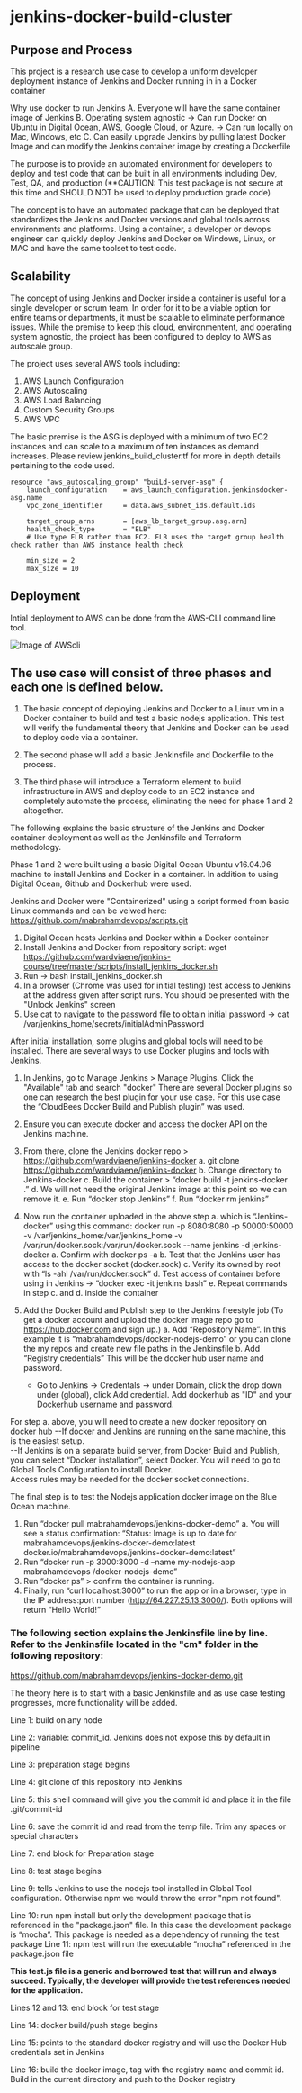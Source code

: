 # jenkins-docker-build-cluster

## Purpose and Process

This project is a research use case to develop a uniform developer deployment instance of Jenkins and Docker running in in a Docker container

Why use docker to run Jenkins
A. Everyone will have the same container image of Jenkins
B. Operating system agnostic 
  -> Can run Docker on Ubuntu in Digital Ocean, AWS, Google Cloud, or Azure. 
  -> Can run locally on Mac, Windows, etc
C. Can easily upgrade Jenkins by pulling latest Docker Image and can modify the Jenkins container image by creating a Dockerfile

The purpose is to provide an automated environment for developers to deploy and test code that can be built in all environments including
Dev, Test, QA, and production (**CAUTION: This test package is not secure at this time and SHOULD NOT be used to deploy production grade code)

The concept is to have an automated package that can be deployed that standardizes the Jenkins and Docker versions and global tools across environments and platforms. Using a container, a developer or devops engineer can quickly deploy Jenkins and Docker on Windows, Linux, or MAC and have the same toolset to test code.

## Scalability

The concept of using Jenkins and Docker inside a container is useful for a single developer or scrum team.  In order for it to be a viable
option for entire teams or departments, it must be scalable to eliminate performance issues.  While the premise to keep this cloud, environmentent, and operating system agnostic, the project has been configured to deploy to AWS as autoscale group.

The project uses several AWS tools including:
1. AWS Launch Configuration
2. AWS Autoscaling
3. AWS Load Balancing
4. Custom Security Groups
5. AWS VPC

The basic premise is the ASG is deployed with a minimum of two EC2 instances and can scale to a maximum of ten instances as demand increases. Please review jenkins_build_cluster.tf for more in depth details pertaining to the code used.

```
resource "aws_autoscaling_group" "buiLd-server-asg" {
    launch_configuration    = aws_launch_configuration.jenkinsdocker-asg.name
    vpc_zone_identifier     = data.aws_subnet_ids.default.ids

    target_group_arns       = [aws_lb_target_group.asg.arn]
    health_check_type       = "ELB"                         
    # Use type ELB rather than EC2. ELB uses the target group health check rather than AWS instance health check
    
    min_size = 2
    max_size = 10
```

## Deployment

Intial deployment to AWS can be done from the AWS-CLI command line tool.

![Image of AWScli](https://github.com/mabrahamdevops/images.git/AWScli.png)





## The use case will consist of three phases and each one is defined below.

1. The basic concept of deploying Jenkins and Docker to a Linux vm in a Docker container to build and test a basic nodejs application. This test will verify the fundamental theory that Jenkins and Docker can be used to deploy code via a container.

2. The second phase will add a basic Jenkinsfile and Dockerfile to the process.

3. The third phase will introduce a Terraform element to build infrastructure in AWS and deploy code to an EC2 instance and completely automate the process, eliminating the need for phase 1 and 2 altogether.

The following explains the basic structure of the Jenkins and Docker container deployment as well as the Jenkinsfile and Terraform methodology.

Phase 1 and 2 were built using a basic Digital Ocean Ubuntu v16.04.06 machine to install Jenkins and Docker in a container. In addition to using Digital Ocean, Github and Dockerhub were used.

Jenkins and Docker were "Containerized" using a script formed from basic Linux commands and can be veiwed here: https://github.com/mabrahamdevops/scripts.git

1. Digital Ocean hosts Jenkins and Docker within a Docker container
2. Install Jenkins and Docker from repository script: wget https://github.com/wardviaene/jenkins-course/tree/master/scripts/install_jenkins_docker.sh
3. Run -> bash install_jenkins_docker.sh
4. In a browser (Chrome was used for initial testing) test access to Jenkins at the address given after script runs. You should be presented with the "Unlock Jenkins" screen
5. Use cat to navigate to the password file to obtain initial password -> cat /var/jenkins_home/secrets/initialAdminPassword

After initial installation, some plugins and global tools will need to be installed. There are several ways to use Docker plugins and tools with Jenkins.

1. In Jenkins, go to Manage Jenkins > Manage Plugins. Click the "Available" tab and search "docker" There are several Docker plugins so one can research the best
   plugin for your use case. For this use case the “CloudBees Docker Build and Publish plugin” was used.
2. Ensure you can execute docker and access the docker API on the Jenkins machine.
3. From there, clone the Jenkins docker repo > https://github.com/wardviaene/jenkins-docker
   a. git clone https://github.com/wardviaene/jenkins-docker
   b. Change directory to Jenkins-docker
   c. Build the container > “docker build -t jenkins-docker .”
   d. We will not need the original Jenkins image at this point so we can remove it.
   e. Run “docker stop Jenkins”
   f. Run “docker rm jenkins”

4. Now run the container uploaded in the above step a. which is “Jenkins-docker” using this command:
   docker run -p 8080:8080 -p 50000:50000 -v /var/jenkins_home:/var/jenkins_home -v /var/run/docker.sock:/var/run/docker.sock --name jenkins -d jenkins-docker
   a. Confirm with docker ps -a
   b. Test that the Jenkins user has access to the docker socket (docker.sock)
   c. Verify its owned by root with “ls -ahl /var/run/docker.sock”
   d. Test access of container before using in Jenkins -> “docker exec -it jenkins bash”
   e. Repeat commands in step c. and d. inside the container

5. Add the Docker Build and Publish step to the Jenkins freestyle job (To get a docker account and upload the docker image repo go to https://hub.docker.com and sign up.)
   a. Add “Repository Name”. In this example it is “mabrahamdevops/docker-nodejs-demo” or you can clone the my repos and create new file paths in the Jenkinsfile
   b. Add “Registry credentials” This will be the docker hub user name and password.  
    - Go to Jenkins -> Credentals -> under Domain, click the drop down under (global), click Add credential. Add dockerhub as "ID" and your Dockerhub username and password.

For step a. above, you will need to create a new docker repository on docker hub
--If docker and Jenkins are running on the same machine, this is the easiest setup.  
 --If Jenkins is on a separate build server, from Docker Build and Publish, you can select “Docker installation”, select Docker. You will need to go to Global Tools Configuration to install Docker.  
 Access rules may be needed for the docker socket connections.

The final step is to test the Nodejs application docker image on the Blue Ocean machine.

1. Run “docker pull mabrahamdevops/jenkins-docker-demo”
   a. You will see a status confirmation: “Status: Image is up to date for mabrahamdevops/jenkins-docker-demo:latest
   docker.io/mabrahamdevops/jenkins-docker-demo:latest”
2. Run “docker run -p 3000:3000 -d –name my-nodejs-app mabrahamdevops /docker-nodejs-demo”
3. Run “docker ps” > confirm the container is running.
4. Finally, run “curl localhost:3000” to run the app or in a browser, type in the IP address:port number (http://64.227.25.13:3000/). Both options will return “Hello World!”

### The following section explains the Jenkinsfile line by line. Refer to the Jenkinsfile located in the "cm" folder in the following repository:

https://github.com/mabrahamdevops/jenkins-docker-demo.git

The theory here is to start with a basic Jenkinsfile and as use case testing progresses, more functionality will be added.

Line 1: build on any node

Line 2: variable: commit_id. Jenkins does not expose this by default in pipeline

Line 3: preparation stage begins

Line 4: git clone of this repository into Jenkins

Line 5: this shell command will give you the commit id and place it in the file .git/commit-id

Line 6: save the commit id and read from the temp file. Trim any spaces or special characters

Line 7: end block for Preparation stage

Line 8: test stage begins

Line 9: tells Jenkins to use the nodejs tool installed in Global Tool configuration. Otherwise npm we would throw the error "npm not found".

Line 10: run npm install but only the development package that is referenced in the "package.json" file. In this case the
development package is “mocha”. This package is needed as a dependency of running the test package
Line 11: npm test will run the executable “mocha” referenced in the package.json file

**This test.js file is a generic and borrowed test that will run and always succeed. Typically, the developer will provide the test references needed for the application.**

Lines 12 and 13: end block for test stage

Line 14: docker build/push stage begins

Line 15: points to the standard docker registry and will use the Docker Hub credentials set in Jenkins

Line 16: build the docker image, tag with the registry name and commit id. Build in the current directory and push to the Docker registry

### <PLACEHOLDER FOR TERRAFORM METHODOLOGY>
